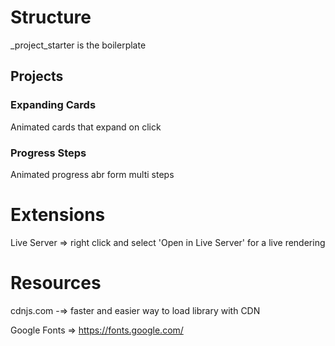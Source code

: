 # Structure

\_project_starter is the boilerplate

## Projects

### Expanding Cards

Animated cards that expand on click

### Progress Steps

Animated progress abr form multi steps

# Extensions

Live Server => right click and select 'Open in Live Server' for a live rendering

# Resources

cdnjs.com -=> faster and easier way to load library with CDN

Google Fonts => https://fonts.google.com/
